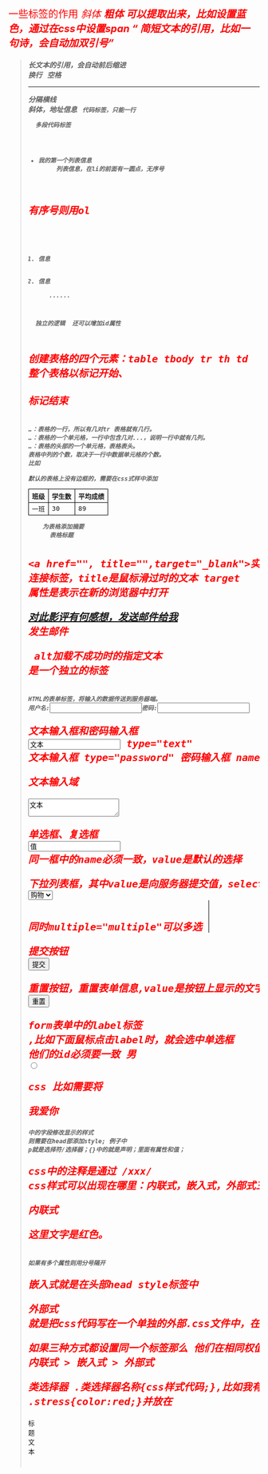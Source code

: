 一些标签的作用
<em>        斜体
<strong>    粗体
<span>      可以提取出来，比如设置蓝色，通过在css中设置span
<q>         简短文本的引用，比如一句诗，会自动加双引号   
<blockquote>    长文本的引用，会自动前后缩进
<br />       换行
&nbsp;      空格
<hr />      分隔横线
<address>   斜体，地址信息
<code> 代码标签，只能一行
<pre>  多段代码标签

<ul>
    <li>我的第一个列表信息</li>     列表信息，在li的前面有一圆点，无序号
</ul>

有序号则用ol
<ol>
   <li>信息</li>
   <li>信息</li>
   ......
</ol>

<div>  独立的逻辑  还可以增加id属性
<div id="cool name">

创建表格的四个元素：table tbody tr th td
整个表格以<table>标记开始、</table>标记结束
<tr>…</tr>：表格的一行，所以有几对tr 表格就有几行。
<td>…</td>：表格的一个单元格，一行中包含几对<td>...</td>，说明一行中就有几列。
<th>…</th>：表格的头部的一个单元格，表格表头。
表格中列的个数，取决于一行中数据单元格的个数。
比如
<table>
  <tbody>
<tr>
      <th>班级</th>
      <th>学生数</th>
      <th>平均成绩</th>
    </tr>
    <tr>
      <td>一班</td>
      <td>30</td>
      <td>89</td>
    </tr>
默认的表格上没有边框的，需要在css式样中添加
<style type="text/css">
table tr td,th{border:1px solid #000;}
</style>

<table summary="表格简介文本">    为表格添加摘要
<caption>标题文本</caption>      表格标题

<a href="", title="",target="_blank">实际显示的蓝色文本</a>  连接标签，title是鼠标滑过时的文本
target 属性是表示在新的浏览器中打开

<a href="mailto:yy@imooc.com ?subject=观了不起的盖茨比有感 &body=你好，对此评论有些想法。">对此影评有何感想，发送邮件给我</a>
发生邮件

<img src="" alt="" title="提示" >    alt加载不成功时的指定文本  是一个独立的标签

<form   method="传送方式"   action="服务器文件">
HTML的表单标签，将输入的数据传送到服务器端。
<form    method="post"   action="save.php">
        <label for="username">用户名:</label>
        <input type="text" name="username" />
        <label for="pass">密码:</label>
        <input type="password" name="pass" />
</form>

文本输入框和密码输入框
<input type="text/password" name="名称" value="文本" />
type="text" 文本输入框
type="password" 密码输入框
name是命名，提供给后台使用

文本输入域
<textarea  rows="行数" cols="列数">文本</textarea>

单选框、复选框
<input   type="radio/checkbox"   value="值"    name="名称"   checked="checked"/>
同一框中的name必须一致，value是默认的选择

下拉列表框，其中value是向服务器提交值，selected属性是显示的选项，
<select >
    <option value="读书">读书</option>
    <option value="购物" selected="selected">购物</option>
</select>
同时multiple="multiple"可以多选
<select multiple="multiple">

提交按钮
<input   type="submit"   value="提交" name="submitBtn" />

重置按钮，重置表单信息,value是按钮上显示的文字
<input type="reset" value="重置" name="btn">

form表单中的label标签
<label for="控件id名称">,比如下面鼠标点击label时，就会选中单选框 他们的id必须要一致
<label for="male">男</label>
  <input type="radio" name="gender" id="male" />

css
比如需要将<p>我爱你</p>中的字段修改显示的样式
则需要在head部添加style; 例子中 p就是选择符/选择器；{}中的就是声明；里面有属性和值；
<style type="text/css">
p{
    font-size:20px;
    color:red;
    font-weight:blold;
}
</style>
css中的注释是通过 /*xxx*/
css样式可以出现在哪里：内联式，嵌入式，外部式三种

内联式 <p style="color:red">这里文字是红色。</p>
如果有多个属性则用分号隔开

嵌入式就是在头部head style标签中

外部式 就是把css代码写在一个单独的外部.css文件中，在head标签中通过<link>标签将css文件连接到html文件内
<link href="base.css" rel="stylesheet" type="text/css" />

如果三种方式都设置同一个标签那么 他们在相同权值的情况下的优先级：
内联式 > 嵌入式 > 外部式

类选择器
.类选择器名称{css样式代码;},比如我有一个类选择器
.stress{color:red;}并放在<style>中
我对<span>胆小如鼠</span>设置为stree样式则
<span class="stress">胆小如鼠</span>

ID选择器,跟类选择差不多只是
#ID选择器名称{css样式代码;},比如我有一个ID选择器
#stress{color:red;}并放在<style>中
我对<span>胆小如鼠</span>设置为stree样式则
<span id="stress">胆小如鼠</span>

类选择器可以多个组合使用，而ID则只能使用一个 一次？？那还要它干什么？

子选择器
可以将第一层标签加上样式
.food>li{border:1px solid red;}
.first>span{border:1px solid red;}

包含(后代)选择器
所有的包含标签都作用到，用空格表示
.food li{border:1px solid red;}

通用选择器，作用所有的标签
* {color:red;}

伪类选择符，比如a:hover{color:red;}，鼠标滑过时显示红色

分组选择符，多个标签都是同一个样式， h1,span{color:red;}

多个权值叠加时，需要对某些样式设置最高权值，使用!important
p{color:red!important;}

元素分类：块状元素、内联元素(又叫行内元素)和内联块状元素。
a{display:block;} 内联元素a转换为块状元素
块级元素独占一行
元素的高度、宽度、行高以及顶和底边距都可设置
元素宽度在不设置的情况下，是它本身父容器的100%

display:inline  块状元素也可以设置为内联元素
和其他元素都在一行上
元素的高度、宽度及顶部和底部边距不可设置
元素的宽度就是它包含的文字或图片的宽度，不可改变

内联块状元素（inline-block），<img>、<input>
display:inline-block
和其他元素都在一行上
元素的高度、宽度、行高以及顶和底边距都可设置

块元素标签都具备盒子模型
边框 可以设置粗细、样式和颜色，比如div{border:2px  solid  red;}
等价于
div{
border-width:2px;
border-style:solid;dashed（虚线）| dotted（点线）| solid（实线）
border-color:red;//#888
}
还可以为一边设置边框，其他边不设置
div{border-bottom:1px solid red;}
border-top:1px solid red;
border-right:1px solid red;
border-left:1px solid red;

盒模型的宽和高是指内容的属性，整个模型的高和宽还需要+边界等
div{
    width:200px;
    padding:20px;
    border:1px solid red;
    margin:10px;    
}

盒模型--填充  
元素的内容和边框之间是可以设置的
div{padding:20px 10px 15px 30px;}  等价于
div{
   padding-top:20px;
   padding-right:10px;
   padding-bottom:15px;
   padding-left:30px;
}
如果上下左右都一致可以这么些 div{padding:10px;}
如果上下填充一样为10px，左右一样为20px div{padding:10px 20px;}

盒模型--边界
元素与其它元素之间的距离可以使用边界（margin）来设置
div{margin:20px 10px 15px 30px;}  顺序也是上右下左

网页的3种基本布局模型，Flow、Layer 和 Float
流动模型Flow，特点
块状元素都会在所处的包含元素内自上而下按顺序垂直延伸分布，默认状态下，块状元素的宽度都为100%
内联元素都会在所处的包含元素内从左到右水平分布显示

让两个块状元素并排显示，可以用浮动模型，通过css中定义
div{
    width:200px;
    height:200px;
    border:2px red solid;
    float:left;
}
<div id="div1"></div>
<div id="div2"></div>

层模型
1、绝对定位(position: absolute)
2、相对定位(position: relative)
3、固定定位(position: fixed)
绝对定位position:absolute;，相对于父包含块的位置
div{
    width:200px;
    height:200px;
    border:2px red solid;
    position:absolute;
    left:100px;
    top:50px;
}
<div id="div1"></div>
相对定位position:relative，相对于本来的正常位置偏移
固定定位position:fixed;
Relative与Absolute组合使用，使得元素块参照父元素布局
参照定位的元素必须加入position:relative;
#box1{
    width:200px;
    height:200px;
    position:relative;        
}
box2相对box1的位置定位
#box2{
    position:absolute;
    top:20px;
    left:30px;         
}

如果top、right、bottom、left的值相同，如下面代码：
margin:10px 10px 10px 10px;

如果top和bottom值相同、left和 right的值相同，如下面代码：
margin:10px 20px;

3、如果left和right的值相同
margin:10px 20px 30px;

当你设置的颜色是16进制的色彩值时，如果每两位的值相同，可以缩写一半
p{color:#000000;} = p{color: #000;}
p{color: #336699;} = p{color: #369;}

body{
    font-style:italic;
    font-variant:small-caps;
    font-weight:bold;
    font-size:12px;
    line-height:1.5em;
    font-family:"宋体",sans-serif;
}
缩写为
body{
    font:italic  small-caps  bold  12px/1.5em  "宋体",sans-serif;
}
1、使用这一简写方式你至少要指定 font-size 和 font-family 属性，其他的属性(如 font-weight、font-style、font-variant、line-height)如未指定将自动使用默认值。

2、在缩写时 font-size 与 line-height 中间要加入“/”斜扛。
有很多中文网站，这样很正常的设置
body{
    font:12px/1.5em  "宋体",sans-serif;
}

p{color:red;}
p{color:rgb(133,45,200);}
p{color:rgb(20%,33%,25%);}
p{color:#00ffff;}

长度值
px（像素）、em、% 百分比都是相对单位
p{font-size:12px;text-indent:2em;}

水平居中设置-行内元素
行内元素 还是 块状元素 ，块状元素里面又分为定宽块状元素，以及不定宽块状元素。
行内元素 text-align：center
块状元素
定宽块状元素：块状元素的宽度width为固定值。
定宽通过 设置左右margin来居中margin:20px auto;

不定宽度的块状元素有三种方法居
加入 table 标签
设置 display: inline 方法：与第一种类似，显示类型设为 行内元素，进行不定宽元素的属性设置
设置 position:relative 和 left:50%：利用 相对定位 的方式，将元素向左偏移 50% ，即达到居中的目的

垂直居中
































css中的属性有哪些
{
    font-size : 20px;
    font-weight : normal/bold; //正常/粗体
    font-family:"宋体";//微软雅黑Microsoft Yahei
    font-style:italic;//斜体
    text-decoration:underline; //下划线
    text-decoration:line-through; //删除线
    text-indent:2em;//文字缩进文字的2倍大小
    line-height:2em;//行间距，行高
    letter-spacing:50px; //文字间隔   
    word-spacing:50px; //单词之间的间隔
    text-align:center/left/right; //块状元素，居中
    color : red/pink/purple/#666;  /*粉色/紫色/绿色*/
    border:1px solid red;

    display:inline-block;
	width:20px;/*在默认情况下宽度不起作用*/
	height:20px;/*在默认情况下高度不起作用*/
	background:pink;/*设置背景颜色为粉色*/
	text-align:center; /*设置文本居中显示*/
}

